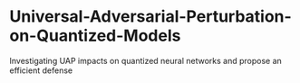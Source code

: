 # Universal-Adversarial-Perturbation-on-Quantized-Models
Investigating UAP impacts on quantized neural networks and propose an efficient defense
